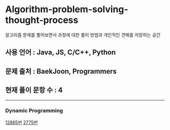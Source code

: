 # Algorithm-problem-solving-thought-process
알고리즘 문제를 풀어보면서 과정에 대한 풀이 방법과 개인적인 견해를 저장하는 공간

## 사용 언어 : Java, JS, C/C++, Python
## 문제 출처 : BaekJoon, Programmers
## 현재 풀이 문항 수 : 4


---

<h3><strong>Dynamic Programming</strong></h3>

[12865번](/12865/README.md)
[2775번](/2775/README.md)

<h3><strong></strong></h3>
